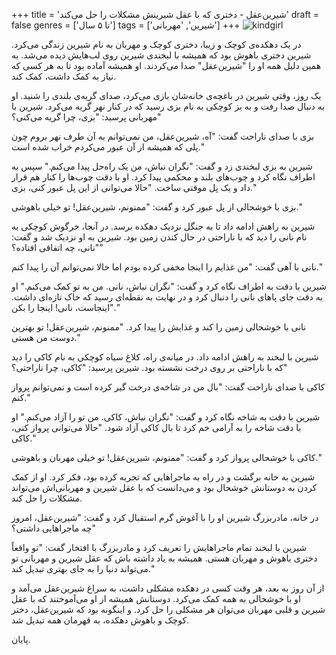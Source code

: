 +++
title = 'شیرین‌عقل - دختری که با عقل شیرینش مشکلات را حل می‌کند'
draft = false
genres = ['تا ۵ سال']
tags = ['شیرین', 'مهربانی']
+++
![kindgirl](/48.kindGirl.jpg)

در یک دهکده‌ی کوچک و زیبا، دختری کوچک و مهربان به نام شیرین زندگی می‌کرد. شیرین دختری باهوش بود که همیشه با لبخندی شیرین روی لب‌هایش دیده می‌شد. به همین دلیل همه او را "شیرین‌عقل" صدا می‌کردند. او همیشه آماده بود تا به هر کسی که نیاز به کمک داشت، کمک کند.

یک روز، وقتی شیرین در باغچه‌ی خانه‌شان بازی می‌کرد، صدای گریه‌ی بلندی را شنید. او به دنبال صدا رفت و به بز کوچکی به نام بزی رسید که در کنار نهر گریه می‌کرد. شیرین با مهربانی پرسید: "بزی، چرا گریه می‌کنی؟"

بزی با صدای ناراحت گفت: "آه، شیرین‌عقل، من نمی‌توانم به آن طرف نهر بروم چون پلی که همیشه از آن عبور می‌کردم خراب شده است."

شیرین به بزی لبخندی زد و گفت: "نگران نباش، من یک راه‌حل پیدا می‌کنم." سپس به اطراف نگاه کرد و چوب‌های بلند و محکمی پیدا کرد. او با دقت چوب‌ها را کنار هم قرار داد و یک پل موقتی ساخت. "حالا می‌توانی از این پل عبور کنی، بزی."

بزی با خوشحالی از پل عبور کرد و گفت: "ممنونم، شیرین‌عقل! تو خیلی باهوشی."

شیرین به راهش ادامه داد تا به جنگل نزدیک دهکده برسد. در آنجا، خرگوش کوچکی به نام نانی را دید که با ناراحتی در حال کندن زمین بود. شیرین به او نزدیک شد و گفت: "نانی، چه اتفاقی افتاده؟"

نانی با آهی گفت: "من غذایم را اینجا مخفی کرده بودم اما حالا نمی‌توانم آن را پیدا کنم."

شیرین با دقت به اطراف نگاه کرد و گفت: "نگران نباش، نانی. من به تو کمک می‌کنم." او به دقت جای پاهای نانی را دنبال کرد و در نهایت به نقطه‌ای رسید که خاک تازه‌ای داشت. "اینجاست، نانی! اینجا را بکن."

نانی با خوشحالی زمین را کند و غذایش را پیدا کرد. "ممنونم، شیرین‌عقل! تو بهترین دوست من هستی."

شیرین با لبخند به راهش ادامه داد. در میانه‌ی راه، کلاغ سیاه کوچکی به نام کاکی را دید که با ناراحتی بر روی درخت نشسته بود. شیرین پرسید: "کاکی، چرا ناراحتی؟"

کاکی با صدای ناراحت گفت: "بال من در شاخه‌ی درخت گیر کرده است و نمی‌توانم پرواز کنم."

شیرین با دقت به شاخه نگاه کرد و گفت: "نگران نباش، کاکی. من تو را آزاد می‌کنم." او با دقت شاخه را به آرامی خم کرد تا بال کاکی آزاد شود. "حالا می‌توانی پرواز کنی، کاکی."

کاکی با خوشحالی پرواز کرد و گفت: "ممنونم، شیرین‌عقل! تو خیلی مهربان و باهوشی."

شیرین به خانه برگشت و در راه به ماجراهایی که تجربه کرده بود، فکر کرد. او از کمک کردن به دوستانش خوشحال بود و می‌دانست که با عقل شیرین و مهربانی‌اش می‌تواند مشکلات را حل کند.

در خانه، مادربزرگ شیرین او را با آغوش گرم استقبال کرد و گفت: "شیرین‌عقل، امروز چه ماجراهایی داشتی؟"

شیرین با لبخند تمام ماجراهایش را تعریف کرد و مادربزرگ با افتخار گفت: "تو واقعاً دختری باهوش و مهربان هستی. همیشه به یاد داشته باش که عقل شیرین و مهربانی تو می‌تواند دنیا را به جای بهتری تبدیل کند."

از آن روز به بعد، هر وقت کسی در دهکده مشکلی داشت، به سراغ شیرین‌عقل می‌آمد و او با خوشحالی به همه کمک می‌کرد. دوستانش همیشه از او می‌آموختند که با عقل شیرین و قلبی مهربان می‌توان هر مشکلی را حل کرد. و اینگونه بود که شیرین‌عقل، دختر کوچک و باهوش دهکده، به قهرمان همه تبدیل شد.

پایان.
